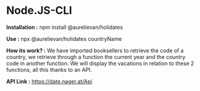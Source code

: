 # Node.JS-CLI
**Installation :** npm install @aurelievan/holidates  

**Use :** npx @aurelievan/holidates countryName  

**How its work? :** We have imported booksellers to retrieve the code of a country, we retrieve through a function the current year and the country code in another function. We will display the vacations in relation to these 2 functions, all this thanks to an API. 

**API Link :** https://date.nager.at/Api